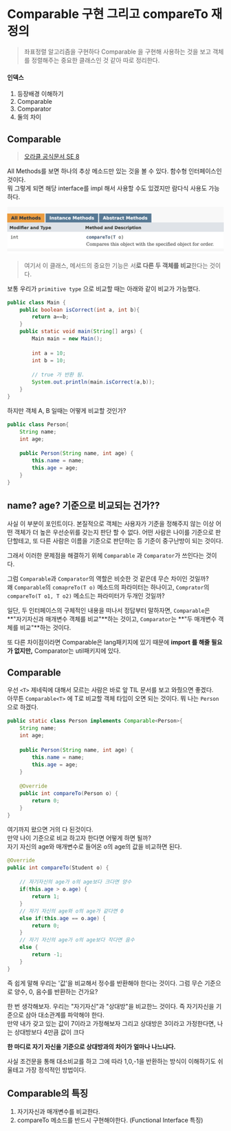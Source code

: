 # Comparable 구현 그리고 compareTo 재정의
> 좌표정렬 알고리즘을 구현하다 Comparable 을 구현해 사용하는 것을 보고 객체를 정렬해주는 중요한 클래스인 것 같아 따로 정리한다.

#### 인덱스
1. 등장배경 이해하기
2. Comparable 
3. Comparator
4. 둘의 차이

## Comparable
> [오라클 공식문서 SE 8](https://docs.oracle.com/javase/8/docs/api/java/lang/Comparable.html#method.summary)

All Methods를 보면 하나의 추상 메소드만 있는 것을 볼 수 있다. 함수형 인터페이스인 것이다.  
뭐 그렇게 되면 해당 interface를 impl 해서 사용할 수도 있겠지만 람다식 사용도 가능하다.

<img src="../../img/comparable-compareTo.png" width="650px">

> 여기서 이 클래스, 메서드의 중요한 기능은 서**로 다른 두 객체를 비교**한다는 것이다. 


보통 우리가 `primitive type` 으로 비교할 때는 아래와 같이 비교가 가능했다.
```java
public class Main {
    public boolean isCorrect(int a, int b){
        return a==b;
    }
    public static void main(String[] args) {
        Main main = new Main();

        int a = 10;
        int b = 10;

        // true 가 반환 됨.
        System.out.println(main.isCorrect(a,b));
    }
}
```

하지만 객체 A, B 일때는 어떻게 비교할 것인가? 
```java 
public class Person{
    String name;
    int age;

    public Person(String name, int age) {
        this.name = name;
        this.age = age;
    }
}
```
##  name? age? 기준으로 비교되는 건가??

사실 이 부분이 포인트이다. 본질적으로 객체는 사용자가 기준을 정해주지 않는 이상 어떤 객체가 더 높은 우선순위를 갖는지 판단 할 수 없다. 어떤 사람은 나이를 기준으로 판단할테고, 또 다른 사람은 이름을 기준으로 판단하는 등 기준이 중구난방이 되는 것이다.

그래서 이러한 문제점을 해결하기 위헤 `Comparable` 과 `Comparator`가 쓰인다는 것이다.

그럼 `Comparable`과 `Comparator`의 역할은 비슷한 것 같은데 무슨 차이인 것일까?  
왜 `Comparable`의 `comapreTo(T o)` 메소드의 파라미터는 하나이고, `Comprator`의 `compareTo(T o1, T o2)` 메소드는 파라미터가 두개인 것일까?

일단, 두 인터페이스의 구체적인 내용을 떠나서 정답부터 말하자면, `Comparable`은 **"자기자신과 매개변수 객체를 비교"**하는 것이고, `Comparator`는 **"두 매개변수 객체를 비교"**하는 것이다.

또 다른 차이점이라면 Comparable은 lang패키지에 있기 때문에 **import 를 해줄 필요가 없지만,** Comparator는 util패키지에 있다.

## Comparable<T>
우선 `<T>` 제네릭에 대해서 모르는 사람은 바로 앞 TIL 문서를 보고 와줬으면 좋겠다.  
아무튼 `Comparable<T>` 에 T로 비교할 객체 타입이 오면 되는 것이다. 뭐 나는 `Person`으로 하겠다.

```java
public static class Person implements Comparable<Person>{
    String name;
    int age;

    public Person(String name, int age) {
        this.name = name;
        this.age = age;
    }

    @Override
    public int compareTo(Person o) {
        return 0;
    }
}
```
여기까지 왔으면 거의 다 된것이다.  
만약 나이 기준으로 비교 하고자 한다면 어떻게 하면 될까?  
자기 자신의 age와 매개변수로 들어온 o의 age의 값을 비교하면 된다.  

```java
@Override
public int compareTo(Student o) {

    // 자기자신의 age가 o의 age보다 크다면 양수
    if(this.age > o.age) {
        return 1;
    }
    // 자기 자신의 age와 o의 age가 같다면 0
    else if(this.age == o.age) {
        return 0;
    }
    // 자기 자신의 age가 o의 age보다 작다면 음수
    else {
        return -1;
    }
}
```

즉 쉽게 말해 우리는 '값'을 비교해서 정수를 반환해야 한다는 것이다. 그럼 무슨 기준으로 양수, 0, 음수를 반환하는 건가요?

한 번 생각해보자. 우리는 "자기자신"과 "상대방"을 비교한느 것이다. 즉 자기자신을 기준으로 삼아 대소관계를 파악해야 한다.  
만약 내가 갖고 있는 값이 7이라고 가정해보자 그리고 상대방은 3이라고 가정한다면, 나는 상대방보다 4만큼 값이 크다 

**한 마디로 자기 자신을 기준으로 상대방과의 차이가 얼마나 나느냐다.**

사실 조건문을 통해 대소비교를 하고 그에 따라 1,0,-1을 반환하는 방식이 이해하기도 쉬울테고 가장 정석적인 방법이다.  

## Comparable의 특징
1. 자기자신과 매개변수를 비교한다.
2. compareTo 메소드를 반드시 구현해야한다. (Functional Interface 특징)